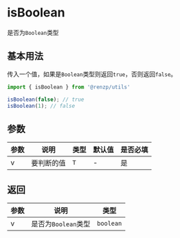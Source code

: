 # isBoolean

是否为`Boolean`类型

## 基本用法

传入一个值，如果是`Boolean`类型则返回`true`，否则返回`false`。

```ts
import { isBoolean } from '@renzp/utils'

isBoolean(false); // true
isBoolean(1); // false
```

## 参数

| 参数 | 说明       | 类型 | 默认值 | 是否必填 |
| ---- | ---------- | ---- | ------ | -------- |
| v    | 要判断的值 | `T`  | -      | 是       |

## 返回

| 参数 | 说明                | 类型      |
| ---- | ------------------- | --------- |
| v    | 是否为`Boolean`类型 | `boolean` |
